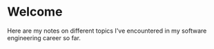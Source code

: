 # Welcome

Here are my notes on different topics I've encountered in my software engineering career so far.&#x20;
